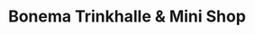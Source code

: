 ---
title: "Bonema Trinkhalle & Mini Shop"
url: /witten/bonema-trinkhalle-und-mini-shop/
shop: Kiosk
---